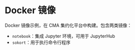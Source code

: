 # Docker 镜像

Docker 镜像示例，在 CMA 集约化平台中构建。包含两类镜像：

- `notebook`：集成 Jupyter 环境，可用于 JupyterHub
- `sokort`：用于执行命令行程序